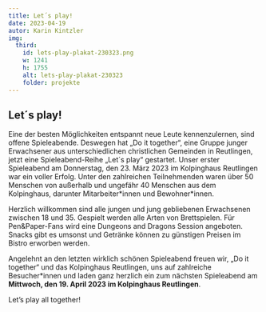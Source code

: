 ```yaml
---
title: Let´s play!
date: 2023-04-19
autor: Karin Kintzler
img:
  third:
    id: lets-play-plakat-230323.png
    w: 1241
    h: 1755
    alt: lets-play-plakat-230323
    folder: projekte
---
```


<!--mehr-->


## Let´s play!

Eine der besten Möglichkeiten entspannt neue Leute kennenzulernen, sind offene Spieleabende.
Deswegen hat „Do it together“, eine Gruppe junger Erwachsener aus unterschiedlichen christlichen Gemeinden in Reutlingen, jetzt eine Spieleabend-Reihe „Let´s play“ gestartet.
Unser erster Spieleabend am Donnerstag, den 23. März 2023 im Kolpinghaus Reutlingen war ein voller Erfolg.
Unter den zahlreichen Teilnehmenden waren über 50 Menschen von außerhalb und ungefähr 40 Menschen aus dem Kolpinghaus, darunter Mitarbeiter\*innen und Bewohner\*innen.

Herzlich willkommen sind alle jungen und jung gebliebenen Erwachsenen zwischen 18 und 35. Gespielt werden alle Arten von Brettspielen. Für Pen&Paper-Fans wird eine Dungeons and Dragons Session angeboten.
Snacks gibt es umsonst und Getränke können zu günstigen Preisen im Bistro erworben werden.

Angelehnt an den letzten wirklich schönen Spieleabend freuen wir, „Do it together“ und das Kolpinghaus Reutlingen, uns auf zahlreiche Besucher\*innen und laden ganz herzlich ein zum nächsten Spieleabend 
am **Mittwoch, den 19. April 2023 im Kolpinghaus Reutlingen**.

Let’s play all together!

